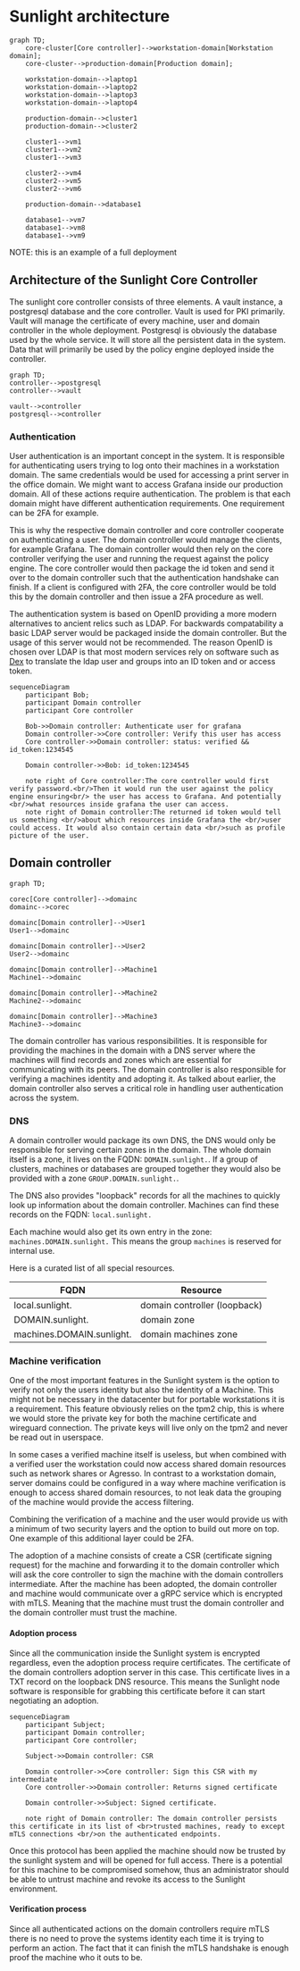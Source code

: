# Sunlight architecture

```mermaid
graph TD;
    core-cluster[Core controller]-->workstation-domain[Workstation domain];
    core-cluster-->production-domain[Production domain];
    
    workstation-domain-->laptop1
    workstation-domain-->laptop2
    workstation-domain-->laptop3
    workstation-domain-->laptop4
    
    production-domain-->cluster1
    production-domain-->cluster2
    
    cluster1-->vm1
    cluster1-->vm2
    cluster1-->vm3
    
    cluster2-->vm4
    cluster2-->vm5
    cluster2-->vm6

    production-domain-->database1
    
    database1-->vm7
    database1-->vm8
    database1-->vm9
```

NOTE: this is an example of a full deployment

## Architecture of the Sunlight Core Controller

The sunlight core controller consists of three elements. A vault instance, a postgresql database and the core controller.
Vault is used for PKI primarily. Vault will manage the certificate of every machine, user and domain controller in the 
whole deployment. Postgresql is obviously the database used by the whole service. It will store all the persistent data
in the system. Data that will primarily be used by the policy engine deployed inside the controller.

```mermaid
graph TD;
controller-->postgresql
controller-->vault

vault-->controller
postgresql-->controller
```

### Authentication 

User authentication is an important concept in the system. It is responsible for authenticating users trying to log onto 
their machines in a workstation domain. The same credentials would be used for accessing a print server in the office 
domain. We might want to access Grafana inside our production domain. All of these actions require authentication. The
problem is that each domain might have different authentication requirements. One requirement can be 2FA for example.

This is why the respective domain controller and core controller cooperate on authenticating a user. The domain
controller would manage the clients, for example Grafana. The domain controller would then rely on the core controller
verifying the user and running the request against the policy engine. The core controller would then package the id
token and send it over to the domain controller such that the authentication handshake can finish. If a client is
configured with 2FA, the core controller would be told this by the domain controller and then issue a 2FA procedure as
well.

The authentication system is based on OpenID providing a more modern alternatives to ancient relics such as LDAP. For
backwards compatability a basic LDAP server would be packaged inside the domain controller. But the usage of this server
would not be recommended. The reason OpenID is chosen over LDAP is that most modern services rely on software such
as [Dex](https://dexidp.io) to translate the ldap user and groups into an ID token and or access token.

```mermaid
sequenceDiagram
    participant Bob;
    participant Domain controller
    participant Core controller
    
    Bob->>Domain controller: Authenticate user for grafana
    Domain controller->>Core controller: Verify this user has access
    Core controller->>Domain controller: status: verified && id_token:1234545

    Domain controller->>Bob: id_token:1234545
    
    note right of Core controller:The core controller would first verify password.<br/>Then it would run the user against the policy engine ensuring<br/> the user has access to Grafana. And potentially <br/>what resources inside grafana the user can access.
    note right of Domain controller:The returned id token would tell us something <br/>about which resources inside Grafana the <br/>user could access. It would also contain certain data <br/>such as profile picture of the user.
```

## Domain controller

```mermaid
graph TD;

corec[Core controller]-->domainc
domainc-->corec

domainc[Domain controller]-->User1
User1-->domainc

domainc[Domain controller]-->User2
User2-->domainc

domainc[Domain controller]-->Machine1
Machine1-->domainc

domainc[Domain controller]-->Machine2
Machine2-->domainc

domainc[Domain controller]-->Machine3
Machine3-->domainc
```

The domain controller has various responsibilities. It is responsible for providing the machines in the domain with a
DNS server where the machines will find records and zones which are essential for communicating with its peers. The
domain controller is also responsible for verifying a machines identity and adopting it. As talked about earlier, the 
domain controller also serves a critical role in handling user authentication across the system.

### DNS

A domain controller would package its own DNS, the DNS would only be responsible for serving certain zones in the 
domain. The whole domain itself is a zone, it lives on the FQDN: ``DOMAIN.sunlight.``. If a group of clusters, machines
or databases are grouped together they would also be provided with a zone ``GROUP.DOMAIN.sunlight.``.

The DNS also provides "loopback" records for all the machines to quickly look up information about the domain 
controller. Machines can find these records on the FQDN: ``local.sunlight.``

Each machine would also get its own entry in the zone: ``machines.DOMAIN.sunlight.`` This means the group ``machines``
is reserved for internal use.

Here is a curated list of all special resources.

| FQDN                      | Resource                     |
|---------------------------|------------------------------|
| local.sunlight.           | domain controller (loopback) |
| DOMAIN.sunlight.          | domain zone                  |
| machines.DOMAIN.sunlight. | domain machines zone         |

### Machine verification

One of the most important features in the Sunlight system is the option to verify not only the users identity but also
the identity of a Machine. This might not be necessary in the datacenter but for portable workstations it is a 
requirement. This feature obviously relies on the tpm2 chip, this is where we would store the private key for both the
machine certificate and wireguard connection. The private keys will live only on the tpm2 and never be read out in 
userspace. 

In some cases a verified machine itself is useless, but when combined with a verified user the workstation could now access 
shared domain resources such as network shares or Agresso. In contrast to a workstation domain, server domains could be 
configured in a way where machine verification is enough to access shared domain resources, to not leak data the grouping 
of the machine would provide the access filtering.

Combining the verification of a machine and the user would provide us with a minimum of two security layers and the 
option to build out more on top. One example of this additional layer could be 2FA.

The adoption of a machine consists of create a CSR (certificate signing request) for the machine and forwarding it to
the domain controller which will ask the core controller to sign the machine with the domain controllers intermediate.
After the machine has been adopted, the domain controller and machine would communicate over a gRPC service which is
encrypted with mTLS. Meaning that the machine must trust the domain controller and the domain controller must trust
the machine.

#### Adoption process

Since all the communication inside the Sunlight system is encrypted regardless, even the adoption process require
certificates. The certificate of the domain controllers adoption server in this case. This certificate lives in a TXT 
record on the loopback DNS resource. This means the Sunlight node software is responsible for grabbing this certificate
before it can start negotiating an adoption.

```mermaid
sequenceDiagram
    participant Subject;
    participant Domain controller;
    participant Core controller;
    
    Subject->>Domain controller: CSR
    
    Domain controller->>Core controller: Sign this CSR with my intermediate
    Core controller->>Domain controller: Returns signed certificate
    
    Domain controller->>Subject: Signed certificate. 
    
    note right of Domain controller: The domain controller persists this certificate in its list of <br>trusted machines, ready to except mTLS connections <br/>on the authenticated endpoints.
```

Once this protocol has been applied the machine should now be trusted by the sunlight system and will be opened for full
access. There is a potential for this machine to be compromised somehow, thus an administrator should be able to
untrust machine and revoke its access to the Sunlight environment.

#### Verification process

Since all authenticated actions on the domain controllers require mTLS there is no need to prove the systems identity
each time it is trying to perform an action. The fact that it can finish the mTLS handshake is enough proof the machine
who it outs to be.